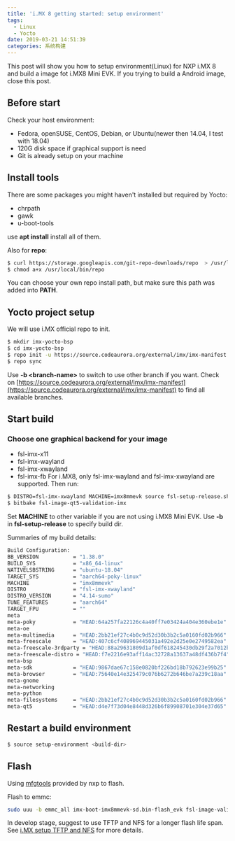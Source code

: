 ```yaml
---
title: 'i.MX 8 getting started: setup environment'
tags:
  - Linux
  - Yocto
date: 2019-03-21 14:51:39
categories: 系统构建
---
```

This post will show you how to setup environment(Linux) for NXP i.MX 8 and build a image fot i.MX8 Mini EVK. If you trying to build a Android image, close this post.
<!--more-->

## Before start
Check your host environment:
- Fedora, openSUSE, CentOS, Debian, or Ubuntu(newer then 14.04, I test with 18.04)
- 120G disk space if graphical support is need
- Git is already setup on your machine

## Install tools
There are some packages you might haven't installed but required by Yocto:

- chrpath
- gawk
- u-boot-tools
  
use **apt install** install all of them.


Also for **repo**:
```bash
$ curl https://storage.googleapis.com/git-repo-downloads/repo  > /usr/local/bin/repo
$ chmod a+x /usr/local/bin/repo
```
You can choose your own repo install path, but make sure this path was added into **PATH**.

## Yocto project setup
We will use i.MX official repo to init.
```bash
$ mkdir imx-yocto-bsp 
$ cd imx-yocto-bsp 
$ repo init -u https://source.codeaurora.org/external/imx/imx-manifest  -b imx-linux-sumo -m imx-4.14.78-1.0.0_ga.xml 
$ repo sync
```
Use **-b &lt;branch-name&gt;** to switch to use other branch if you want. Check on [https://source.codeaurora.org/external/imx/imx-manifest](https://source.codeaurora.org/external/imx/imx-manifest) to find all available branches.

## Start build
### Choose one graphical backend for your image
- fsl-imx-x11 
- fsl-imx-wayland
- fsl-imx-xwayland
- fsl-imx-fb
For i.MX8, only fsl-imx-wayland and fsl-imx-xwayland are supported.
Then run:
```bash
$ DISTRO=fsl-imx-xwayland MACHINE=imx8mmevk source fsl-setup-release.sh -b build-xwayland 
$ bitbake fsl-image-qt5-validation-imx
```
Set **MACHINE** to other variable if you are not using i.MX8 Mini EVK. Use **-b** in **fsl-setup-release** to specify build dir.

Summaries of my build details:
```bash
Build Configuration:
BB_VERSION           = "1.38.0"
BUILD_SYS            = "x86_64-linux"
NATIVELSBSTRING      = "ubuntu-18.04"
TARGET_SYS           = "aarch64-poky-linux"
MACHINE              = "imx8mmevk"
DISTRO               = "fsl-imx-xwayland"
DISTRO_VERSION       = "4.14-sumo"
TUNE_FEATURES        = "aarch64"
TARGET_FPU           = ""
meta                 
meta-poky            = "HEAD:64a257fa22126c4a40ff7e03424a404e360ebe1e"
meta-oe              
meta-multimedia      = "HEAD:2bb21ef27c4b0c9d52d30b3b2c5a0160fd02b966"
meta-freescale       = "HEAD:407c6cf408969445031a492e2d25e0e2749582ea"
meta-freescale-3rdparty = "HEAD:88a29631809d1af0df618245430db29f2a7012b5"
meta-freescale-distro = "HEAD:f7e2216e93aff14ac32728a13637a48df436b7f4"
meta-bsp             
meta-sdk             = "HEAD:9867dae67c158e0820bf226bd18b792623e99b25"
meta-browser         = "HEAD:75640e14e325479c076b6272b646be7a239c18aa"
meta-gnome           
meta-networking      
meta-python          
meta-filesystems     = "HEAD:2bb21ef27c4b0c9d52d30b3b2c5a0160fd02b966"
meta-qt5             = "HEAD:d4e7f73d04e8448d326b6f89908701e304e37d65"

```

## Restart a build environment
```bash
$ source setup-environment <build-dir>
```

## Flash

Using [mfgtools](https://github.com/NXPmicro/mfgtools) provided by nxp to flash.

Flash to emmc:

```bash
sudo uuu -b emmc_all imx-boot-imx8mmevk-sd.bin-flash_evk fsl-image-validation-imx-imx8mmevk.sdcard.bz2/*
```

In develop stage, suggest to use TFTP and NFS for a longer flash life span. See [i.MX setup TFTP and NFS](/2019/05/26/i-MX-setup-TFTP-and-NFS/) for more details.
